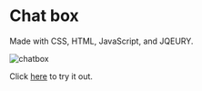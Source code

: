 # Chat box


Made with CSS, HTML, JavaScript, and JQEURY.


![chatbox](https://imgur.com/ssRQLeU.png)




Click [here](www.andrewpham.ca/chat_box) to try it out.
